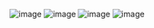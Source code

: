 ![image](https://github.com/user-attachments/assets/3db544a9-2c03-4438-9ef6-bb317050db75)
![image](https://github.com/user-attachments/assets/1f1347bb-3db0-4e08-b26e-eebc454c690d)
![image](https://github.com/user-attachments/assets/d4562784-5d1b-42c7-a67d-596b6bec11dd)
![image](https://github.com/user-attachments/assets/ae84de11-8a19-45a0-9c19-a645fbcef414)
